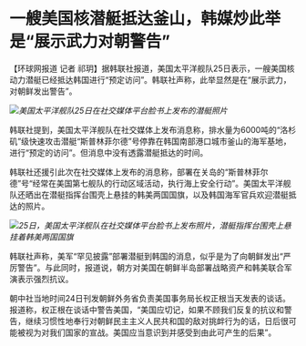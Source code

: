# 一艘美国核潜艇抵达釜山，韩媒炒此举是“展示武力对朝警告”

【环球网报道 记者
祁玥】据韩联社报道，美国太平洋舰队25日表示，一艘美国核动力潜艇已经抵达韩国进行“预定访问”。韩联社声称，此举显然是在“展示武力，对朝鲜发出警告”。

![](https://inews.gtimg.com/om_bt/O5erd8IXRFC90nDNB8kgL9uS9fN-bQ0nQWmCVzZNxB2LUAA/1000)_美国太平洋舰队25日在社交媒体平台脸书上发布的潜艇照片_

韩联社提到，美国太平洋舰队在社交媒体上发布消息称，排水量为6000吨的“洛杉矶”级快速攻击潜艇“斯普林菲尔德”号停靠在韩国南部港口城市釜山的海军基地，进行“预定的访问”。但消息中没有透露潜艇抵达的时间。

韩联社还援引此次在社交媒体上发布的消息称，部署在关岛的“斯普林菲尔德”号“经常在美国第七舰队的行动区域活动，执行海上安全行动”。美国太平洋舰队还晒出在潜艇指挥台围壳上悬挂的韩美两国国旗，以及韩国海军官兵欢迎潜艇抵达的照片。

![](https://inews.gtimg.com/om_bt/OxGk07RVHwdUWlcTsx3LKZqleEXTER0BhcfvlwgL3iAb4AA/1000)_25日，美国太平洋舰队在社交媒体平台脸书上发布照片，潜艇指挥台围壳上悬挂着韩美两国国旗_

韩联社声称，美军“罕见披露”部署潜艇到韩国的消息，似乎是为了向朝鲜发出“严厉警告”。与此同时，报道说，朝方对美国在朝鲜半岛部署战略资产和韩美联合军演表示强烈抗议。

朝中社当地时间24日刊发朝鲜外务省负责美国事务局长权正根当天发表的谈话。报道称，权正根在谈话中警告美国，“美国应切记，如果不顾我们反复的抗议和警告，继续习惯性地奉行对朝鲜民主主义人民共和国的敌对挑衅行为的话，日后很可能被视为对我们国家的宣战。美国应当意识到并感受到由此可产生的后果”。

